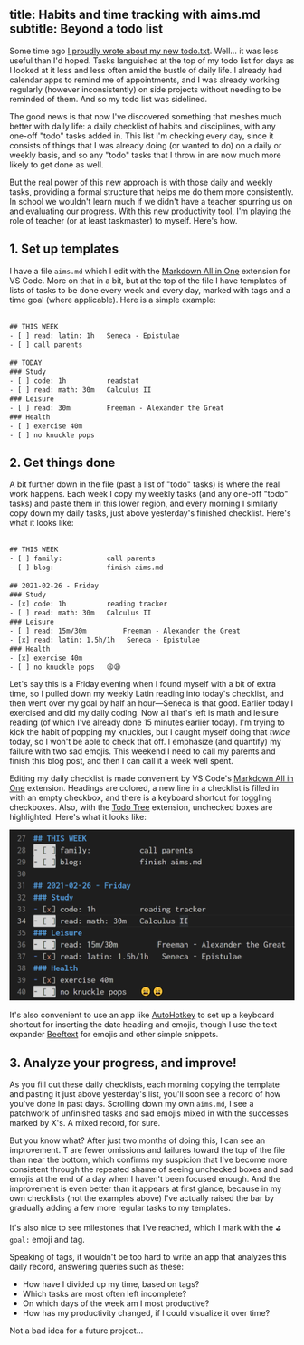 title: Habits and time tracking with aims.md
subtitle: Beyond a todo list
---

Some time ago [I proudly wrote about my new todo.txt](/posts/2020-06-13-todotxt.html). Well… it was less useful than I'd hoped. Tasks languished at the top of my todo list for days as I looked at it less and less often amid the bustle of daily life. I already had calendar apps to remind me of appointments, and I was already working regularly (however inconsistently) on side projects without needing to be reminded of them. And so my todo list was sidelined.

The good news is that now I've discovered something that meshes much better with daily life: a daily checklist of habits and disciplines, with any one-off "todo" tasks added in. This list I'm checking every day, since it consists of things that I was already doing (or wanted to do) on a daily or weekly basis, and so any "todo" tasks that I throw in are now much more likely to get done as well.

But the real power of this new approach is with those daily and weekly tasks, providing a formal structure that helps me do them more consistently. In school we wouldn't learn much if we didn't have a teacher spurring us on and evaluating our progress. With this new productivity tool, I'm playing the role of teacher (or at least taskmaster) to myself. Here's how.

## 1. Set up templates

I have a file `aims.md` which I edit with the [Markdown All in One](https://marketplace.visualstudio.com/items?itemName=yzhang.markdown-all-in-one) extension for VS Code. More on that in a bit, but at the top of the file I have templates of lists of tasks to be done every week and every day, marked with tags and a time goal (where applicable). Here is a simple example:

<pre><code class="markdown">
## THIS WEEK
- [ ] read: latin: 1h   Seneca - Epistulae
- [ ] call parents

## TODAY
### Study
- [ ] code: 1h          readstat
- [ ] read: math: 30m   Calculus II
### Leisure
- [ ] read: 30m         Freeman - Alexander the Great
### Health
- [ ] exercise 40m
- [ ] no knuckle pops
</code></pre>

## 2. Get things done

A bit further down in the file (past a list of "todo" tasks) is where the real work happens. Each week I copy my weekly tasks (and any one-off "todo" tasks) and paste them in this lower region, and every morning I similarly copy down my daily tasks, just above yesterday's finished checklist. Here's what it looks like:

<pre><code class="markdown">
## THIS WEEK
- [ ] family:           call parents
- [ ] blog:             finish aims.md

## 2021-02-26 - Friday
### Study
- [x] code: 1h          reading tracker
- [ ] read: math: 30m   Calculus II
### Leisure
- [ ] read: 15m/30m         Freeman - Alexander the Great
- [x] read: latin: 1.5h/1h   Seneca - Epistulae
### Health
- [x] exercise 40m
- [ ] no knuckle pops   😩😩
</code></pre>

Let's say this is a Friday evening when I found myself with a bit of extra time, so I pulled down my weekly Latin reading into today's checklist, and then went over my goal by half an hour—Seneca is that good. Earlier today I exercised and did my daily coding. Now all that's left is math and leisure reading (of which I've already done 15 minutes earlier today). I'm trying to kick the habit of popping my knuckles, but I caught myself doing that *twice* today, so I won't be able to check that off. I emphasize (and quantify) my failure with two sad emojis. This weekend I need to call my parents and finish this blog post, and then I can call it a week well spent.

Editing my daily checklist is made convenient by VS Code's [Markdown All in One](https://marketplace.visualstudio.com/items?itemName=yzhang.markdown-all-in-one) extension. Headings are colored, a new line in a checklist is filled in with an empty checkbox, and there is a keyboard shortcut for toggling checkboxes. Also, with the [Todo Tree](https://marketplace.visualstudio.com/items?itemName=Gruntfuggly.todo-tree) extension, unchecked boxes are highlighted. Here's what it looks like:

![aims.md todo list in vs code markdown](/assets/aims-vscode.png)

It's also convenient to use an app like [AutoHotkey](https://www.autohotkey.com/) to set up a keyboard shortcut for inserting the date heading and emojis, though I use the text expander [Beeftext](https://beeftext.org/) for emojis and other simple snippets.

## 3. Analyze your progress, and improve!

As you fill out these daily checklists, each morning copying the template and pasting it just above yesterday's list, you'll soon see a record of how you've done in past days. Scrolling down my own `aims.md`, I see a patchwork of unfinished tasks and sad emojis mixed in with the successes marked by X's. A mixed record, for sure.

But you know what? After just two months of doing this, I can see an improvement. T are fewer omissions and failures toward the top of the file than near the bottom, which confirms my suspicion that I've become more consistent through the repeated shame of seeing unchecked boxes and sad emojis at the end of a day when I haven't been focused enough. And the improvement is even better than it appears at first glance, because in my own checklists (not the examples above) I've actually raised the bar by gradually adding a few more regular tasks to my templates.

It's also nice to see milestones that I've reached, which I mark with the `⛳ goal:` emoji and tag.

Speaking of tags, it wouldn't be too hard to write an app that analyzes this daily record, answering queries such as these:

- How have I divided up my time, based on tags?
- Which tasks are most often left incomplete?
- On which days of the week am I most productive?
- How has my productivity changed, if I could visualize it over time?

Not a bad idea for a future project…
